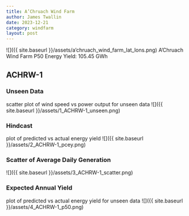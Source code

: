 ```yaml
---
title: A’Chruach Wind Farm
author: James Twallin
date: 2023-12-21
category: windfarm
layout: post
---
```

![]({{ site.baseurl }}/assets/a’chruach_wind_farm_lat_lons.png)
A’Chruach Wind Farm P50 Energy Yield: 105.45 GWh

ACHRW-1
-------------
### Unseen Data 
scatter plot of wind speed vs power output for unseen data
![]({{ site.baseurl }}/assets/1_ACHRW-1_unseen.png)
### Hindcast 
plot of predicted vs actual energy yield
![]({{ site.baseurl }}/assets/2_ACHRW-1_pcey.png)
### Scatter of Average Daily Generation 

![]({{ site.baseurl }}/assets/3_ACHRW-1_scatter.png)
### Expected Annual Yield 
plot of predicted vs actual energy yield for unseen data
![]({{ site.baseurl }}/assets/4_ACHRW-1_p50.png)

